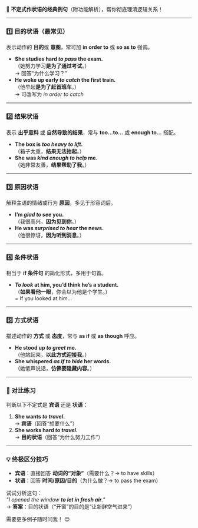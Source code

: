 🌟 **不定式作状语的经典例句**（附功能解析），帮你彻底理清逻辑关系！  

---

### **1️⃣ 目的状语（最常见）**  
表示动作的 **目的**或 **意图**，常可加 **in order to** 或 **so as to** 强调。  
- **She studies hard _to pass_ the exam.**  
  （她努力学习**是为了通过考试**。）  
  → 回答“为什么学习？”  
- **He woke up early _to catch_ the first train.**  
  （他早起**是为了赶首班车**。）  
  → 可改写为 _in order to catch_  

---

### **2️⃣ 结果状语**  
表示 **出乎意料** 或 **自然导致的结果**，常与 **too...to...** 或 **enough to...** 搭配。  
- **The box is _too heavy to lift_.**  
  （箱子太重，**结果无法抬起**。）  
- **She was _kind enough to help_ me.**  
  （她非常友善，**结果帮助了我**。）  

---

### **3️⃣ 原因状语**  
解释主语的情绪或行为 **原因**，多见于形容词后。  
- **I’m _glad to see_ you.**  
  （我很高兴，**因为见到你**。）  
- **He was _surprised to hear_ the news.**  
  （他很惊讶，**因为听到消息**。）  

---

### **4️⃣ 条件状语**  
相当于 **if 条件句** 的简化形式，多用于句首。  
- **_To look_ at him, you’d think he’s a student.**  
  （**如果看他一眼**，你会以为他是个学生。）  
  = If you looked at him...  

---

### **5️⃣ 方式状语**  
描述动作的 **方式** 或 **态度**，常与 **as if** 或 **as though** 呼应。  
- **He stood up _to greet_ me.**  
  （他站起来，**以此方式迎接我**。）  
- **She whispered _as if to hide_ her words.**  
  （她低声说话，**仿佛要隐藏内容**。）  

---

### **🌰 对比练习**  
判断以下不定式是 **宾语** 还是 **状语**：  
1. **She wants _to travel_.**  
   → **宾语**（回答“想要什么”）  
2. **She works hard _to travel_.**  
   → **目的状语**（回答“为什么努力工作”）  

---

### **💡 终极区分技巧**  
- **宾语**：直接回答 **动词的“对象”**（需要什么？→ to have skills）  
- **状语**：回答 **时间/原因/目的**（为什么做？→ to pass the exam）  

试试分析这句：  
*"I opened the window **to let in fresh air**."*  
→ **答案**：目的状语（“开窗”的目的是“让新鲜空气进来”）  

需要更多例子随时问我！ 😊